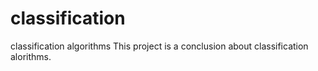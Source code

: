 # classification
classification algorithms
This project is a conclusion about classification alorithms.
